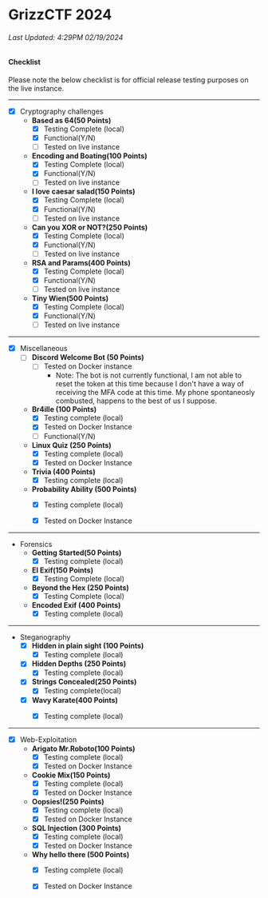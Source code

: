# GrizzCTF 2024


###### Last Updated: 4:29PM 02/19/2024 

#### Checklist

Please note the below checklist is for official release testing purposes on the live instance.

---

- [x] Cryptography challenges
    - **Based as 64(50 Points)**
        - [x] Testing Complete (local)
        - [x] Functional(Y/N)
        - [ ] Tested on live instance
    - **Encoding and Boating(100 Points)**
        - [x] Testing Complete (local)
        - [x] Functional(Y/N)
        - [ ] Tested on live instance
    - **I love caesar salad(150 Points)**
        - [x] Testing Complete (local)
        - [x] Functional(Y/N)
        - [ ] Tested on live instance
    - **Can you XOR or NOT?(250 Points)**
        - [x] Testing Complete (local)
        - [x] Functional(Y/N)
        - [ ] Tested on live instance
    - **RSA and Params(400 Points)**
        - [x] Testing Complete (local)
        - [x] Functional(Y/N)
        - [ ] Tested on live instance
    - **Tiny Wien(500 Points)**
        - [x] Testing Complete (local)
        - [x] Functional(Y/N)
        - [ ] Tested on live instance

---

- [x] Miscellaneous
    - [ ] **Discord Welcome Bot (50 Points)**
        - [ ] Tested on Docker instance
          - Note: The bot is not currently functional, I am not able to reset the token at this time because I don't have a way of receiving the MFA code at this time. My phone spontaneosly combusted, happens to the best of us I suppose. 
    - **Br4ille (100 Points)**
        - [x] Testing complete (local)
        - [x] Tested on Docker Instance
        - [ ] Functional(Y/N)
    - **Linux Quiz (250 Points)**
        - [x] Testing complete (local)
        - [x] Tested on Docker Instance
    - **Trivia (400 Points)**
        - [x] Testing complete (local)
    - **Probability Ability (500 Points)**
        - [x] Testing complete (local)
        - [x] Tested on Docker Instance


---

- Forensics
    - **Getting Started(50 Points)**
        - [x] Testing complete (local)
    - **El Exif(150 Points)**
        - [x] Testing Complete (local)
    - **Beyond the Hex (250 Points)**
        - [x] Testing Complete (local)
    - **Encoded Exif (400 Points)**
        - [x] Testing complete (local) 
---

- Steganography
    - [x] **Hidden in plain sight (100 Points)**
        - [x] Testing complete (local)
    - [x] **Hidden Depths (250 Points)**
        - [x] Testing complete (local)
    - [x] **Strings Concealed(250 Points)**
        - [x] Testing complete(local) 
    - [x] **Wavy Karate(400 Points)**
        - [x] Testing complete (local)

    
---

- [x] Web-Exploitation
    - **Arigato Mr.Roboto(100 Points)**
        - [x] Testing complete (local)
        - [x] Tested on Docker Instance
    - **Cookie Mix(150 Points)**
        - [x] Testing complete (local)
        - [x] Tested on Docker Instance
    - **Oopsies!(250 Points)**
        - [x] Testing complete (local)
        - [x] Tested on Docker Instance
    - **SQL Injection (300 Points)**
        - [x] Testing complete (local)
        - [x] Tested on Docker Instance
    - **Why hello there (500 Points)**
        - [x] Testing complete (local)
        - [x] Tested on Docker Instance
    
